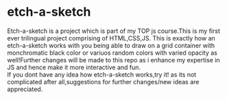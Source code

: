 # etch-a-sketch
Etch-a-sketch is a project which is part of my TOP js course.This is my first ever trilingual project comprising of HTML,CSS,JS.
This is exactly how an etch-a-sketch works with you being able to draw on a grid container with monchromatic black color or variuos random colors with varied opacity as well!Further changes will be made to this repo as i enhance my expertise in JS and hence make it more interactive and fun.  
If you dont have any idea how etch-a-sketch works,try it! as its not complicated after all,suggestions for further changes/new ideas are appreciated.
